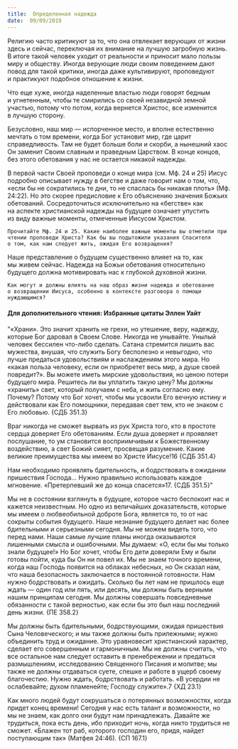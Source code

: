 ```yaml
---
title:  Определенная надежда
date:  09/09/2019
---
```


Религию часто критикуют за то, что она отвлекает верующих от жизни здесь и сейчас, переключая их внимание на лучшую загробную жизнь. В итоге такой человек уходит от реальности и приносит мало пользы миру и обществу. Иногда верующие люди своим поведением дают повод для такой критики, иногда даже культивируют, проповедуют и практикуют подобное отношение к жизни.

Что еще хуже, иногда наделенные властью люди говорят бедным и угнетенным, чтобы те смирились со своей незавидной земной участью, потому что потом, когда вернется Христос, все изменится в лучшую сторону.

Безусловно, наш мир — испорченное место, и вполне естественно мечтать о том времени, когда Бог установит мир, где царит справедливость. Там не будет больше боли и скорби, а нынешний хаос Он заменит Своим славным и праведным Царством. В конце концов, без этого обетования у нас не остается никакой надежды.

В первой части Своей проповеди о конце мира (см. Мф. 24 и 25) Иисус подробно описывает нужду в бегстве и даже говорит нам о том, что, «если бы не сократились те дни, то не спаслась бы никакая плоть» (Мф. 24:22). Но это скорее предисловие к Его объяснению значения Божьих обетований. Сосредоточиться исключительно на «бегстве» как на аспекте христианской надежды на будущее означает упустить из виду важные моменты, отмеченные Иисусом Христом.

`Прочитайте Мф. 24 и 25. Какие наиболее важные моменты вы отметили при чтении проповеди Христа? Как бы вы подытожили указания Спасителя о том, как нам следует жить, ожидая Его возвращения?`

Наше представление о будущем существенно влияет на то, как мы живем сейчас. Надежда на Божьи обетования относительно будущего должна мотивировать нас к глубокой духовной жизни.

`Как могут и должны влиять на наш образ жизни надежда и обетование о возвращении Иисуса, особенно в контексте разговора о помощи нуждающимся?`

#### Для дополнительного чтения: Избранные цитаты Эллен Уайт

"«Храни». Это значит хранить не грехи, но утешение, веру, надежду, которые Бог даровал в Своем Слове. Никогда не унывайте. Унылый человек бессилен что-либо сделать. Сатана стремится лишить вас мужества, внушая, что служить Богу бесполезно и невыгодно, что лучше предаться удовольствиям и наслаждениям этого мира. Но «какая польза человеку, если он приобретет весь мир, а душе своей повредит?». Вы можете иметь мирские удовольствия, но ценою потери будущего мира. Решитесь ли вы уплатить такую цену? Мы должны «хранить» свет, который получаем с неба, и жить согласно ему. Почему? Потому что Бог хочет, чтобы мы усвоили Его вечную истину и действовали как Его помощники, передавая свет тем, кто не знаком с Его любовью. {СДБ 351.3}

Враг никогда не сможет вырвать из рук Христа того, кто в простоте сердца доверяет Его обетованиям. Если душа доверяет и проявляет послушание, то ум становится восприимчивым к Божественному воздействию, а свет Божий сияет, просвещая разумение. Какие великие преимущества мы имеем во Христе Иисусе!16 {СДБ 351.4}

Нам необходимо проявлять бдительность, и бодрствовать в ожидании пришествия Господа… Нужно правильно использовать каждое мгновение. «Претерпевший же до конца спасется»17. {СДБ 351.5}"

Мы не в состоянии взглянуть в будущее, которое часто беспокоит нас и кажется неизвестным. Но одно из величайших доказательств, которые мы имеем о любвеобильной доброте Бога, является то, то от нас сокрыты события будущего. Наше незнание будущего делает нас более бдительными и серьезными сегодня. Мы не можем видеть того, что перед нами. Наши самые лучшие планы иногда оказываются лишенными смысла и ошибочными. Мы думаем: «О, если бы мы только знали будущее!» Но Бог хочет, чтобы Его дети доверяли Ему и были готовы пойти, куда бы Он ни повел их. Мы не знаем точного времени, когда наш Господь появится на облаках небесных, но Он сказал нам, что наша безопасность заключается в постоянной готовности. Нам нужно бодрствовать и ожидать. Сколько бы лет нам не пришлось еще ждать — один год или пять, или десять, мы должны быть верными нашим принципам сегодня. Мы должны совершать повседневные обязанности с такой верностью, как если бы это был наш последний день жизни. {ПЕ 358.2}

Мы должны быть бдительными, бодрствующими, ожидая пришествия Сына Человеческого; и мы также должны быть прилежными; нужно объединить труд и ожидание. Это уравновесит христианский характер, сделает его совершенным и гармоничным. Мы не должны считать, что все остальное нам следует оставить в пренебрежении и предаться размышлениям, исследованию Священного Писания и молитве; мы также не должны отдаваться суете, спешке и работе в ущерб своему благочестию. Нужно ждать, бодрствовать и работать. «В усердии не ослабевайте; духом пламенейте; Господу служите».7 {ХД 23.1}

Как много людей будут сокрушаться о потерянных возможностях, когда придет конец времени! Сегодня у нас есть талант и возможности, но мы не знаем, как долго они будут нам принадлежать. Давайте же трудиться, пока есть день, ибо приходит ночь, когда никто трудиться не сможет. «Блажен тот раб, которого господин его, придя, найдет поступающим так» (Матфея 24:46). {СП 167.1}